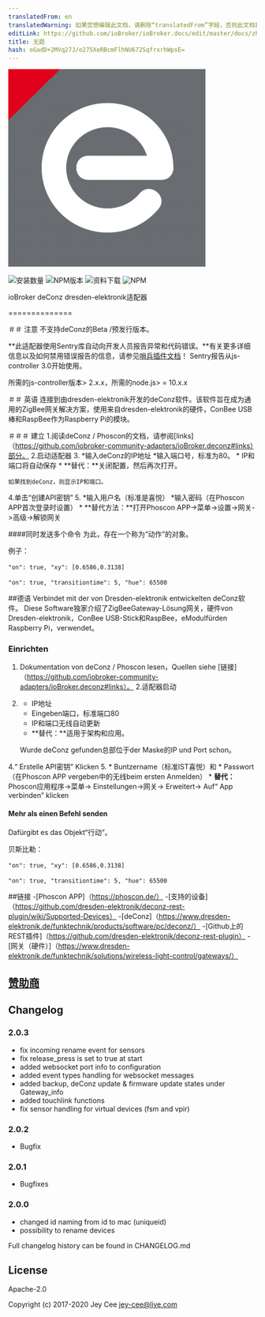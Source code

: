 ```yaml
---
translatedFrom: en
translatedWarning: 如果您想编辑此文档，请删除“translatedFrom”字段，否则此文档将再次自动翻译
editLink: https://github.com/ioBroker/ioBroker.docs/edit/master/docs/zh-cn/adapterref/iobroker.deconz/README.md
title: 无题
hash: oGadD+2MVq27J/o275XeRBcmFlhNU672SqfrxrhWpsE=
---
```

![商标](../../../en/adapterref/iobroker.deconz/admin/deconz.png)

![安装数量](http://iobroker.live/badges/deconz-stable.svg)
![NPM版本](http://img.shields.io/npm/v/iobroker.deconz.svg)
![资料下载](https://img.shields.io/npm/dm/iobroker.deconz.svg)
![NPM](https://nodei.co/npm/iobroker.deconz.png?downloads=true)

ioBroker deConz dresden-elektronik适配器

==============

＃＃ 注意
不支持deConz的Beta /预发行版本。

**此适配器使用Sentry库自动向开发人员报告异常和代码错误。**有关更多详细信息以及如何禁用错误报告的信息，请参见[哨兵插件文档](https://github.com/ioBroker/plugin-sentry#plugin-sentry)！ Sentry报告从js-controller 3.0开始使用。

所需的js-controller版本> 2.x.x，所需的node.js> = 10.x.x

＃＃ 英语
连接到由dresden-elektronik开发的deConz软件。该软件旨在成为通用的ZigBee网关解决方案，使用来自dresden-elektronik的硬件，ConBee USB棒和RaspBee作为Raspberry Pi的模块。

＃＃＃ 建立
1.阅读deConz / Phoscon的文档，请参阅[links]（https://github.com/iobroker-community-adapters/ioBroker.deconz#links）部分。
2.启动适配器
3. *输入deConz的IP地址
    *输入端口号，标准为80。
    * IP和端口将自动保存
    * **替代：**关闭配置，然后再次打开。

    如果找到deConz，则显示IP和端口。

4.单击“创建API密钥”
5. *输入用户名（标准是喜悦）
    *输入密码（在Phoscon APP首次登录时设置）
    * **替代方法：**打开Phoscon APP->菜单->设置->网关->高级->解锁网关

####同时发送多个命令
为此，存在一个称为“动作”的对象。

例子：

`"on": true, "xy": [0.6586,0.3138]`

`"on": true, "transitiontime": 5, "hue": 65500`

##德语
Verbindet mit der von Dresden-elektronik entwickelten deConz软件。 Diese Software独家介绍了ZigBeeGateway-Lösung网关，硬件von Dresden-elektronik，ConBee USB-Stick和RaspBee，eModulfürden Raspberry Pi，verwendet。

### Einrichten
1. Dokumentation von deConz / Phoscon lesen，Quellen siehe [链接]（https://github.com/iobroker-community-adapters/ioBroker.deconz#links）。
2.适配器启动
3. * IP地址
    * Eingeben端口，标准端口80
    * IP和端口无线自动更新
    * **替代：**适用于架构和应用。

    Wurde deConz gefunden总部位于der Maske的IP und Port schon。

4.“ Erstelle API密钥” Klicken
5. * Buntzername（标准IST喜悦）和
    * Passwort（在Phoscon APP vergeben中的无线beim ersten Anmelden）
     * **替代：** Phoscon应用程序->菜单-> Einstellungen->网关-> Erweitert-> Auf“ App verbinden” klicken

#### Mehr als einen Befehl senden
Dafürgibt es das Objekt“行动”。

贝斯比勒：

`"on": true, "xy": [0.6586,0.3138]`

`"on": true, "transitiontime": 5, "hue": 65500`

##链接
-[Phoscon APP]（https://phoscon.de/）
-[支持的设备]（https://github.com/dresden-elektronik/deconz-rest-plugin/wiki/Supported-Devices）
-[deConz]（https://www.dresden-elektronik.de/funktechnik/products/software/pc/deconz/）
-[Github上的REST插件]（https://github.com/dresden-elektronik/deconz-rest-plugin）
-[网关（硬件）]（https://www.dresden-elektronik.de/funktechnik/solutions/wireless-light-control/gateways/）

## [赞助商](https://github.com/iobroker-community-adapters/ioBroker.deconz/blob/master/SPONSORS.MD)

## Changelog

### 2.0.3
* fix incoming rename event for sensors
* fix release_press is set to true at start
* added websocket port info to configuration
* added event types handling for websocket messages
* added backup, deConz update & firmware update states under Gateway_info
* added touchlink functions
* fix sensor handling for virtual devices (fsm and vpir)

### 2.0.2
* Bugfix

### 2.0.1
* Bugfixes

### 2.0.0
* changed id naming from id to mac (uniqueid)
* possibility to rename devices

Full changelog history can be found in CHANGELOG.md

## License
Apache-2.0

Copyright (c) 2017-2020 Jey Cee jey-cee@live.com